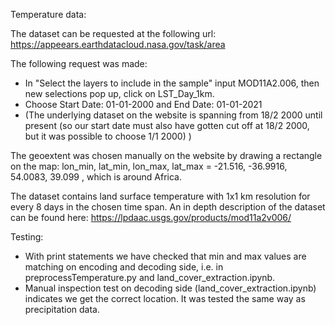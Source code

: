 Temperature data: 

The dataset can be requested at the following url:
https://appeears.earthdatacloud.nasa.gov/task/area

The following request was made:
- In "Select the layers to include in the sample" input MOD11A2.006, then new selections pop up, click on LST_Day_1km.
- Choose Start Date:	01-01-2000 and End Date:	01-01-2021 
- (The underlying dataset on the website is spanning from 18/2 2000 until present (so our start date must 
      also have gotten cut off at 18/2 2000, but it was possible to choose 1/1 2000) )


The geoextent was chosen manually on the website by drawing a rectangle on the map:
lon_min, lat_min, lon_max, lat_max = -21.516, -36.9916, 54.0083, 39.099 ,
which is around Africa.

The dataset contains land surface temperature with 1x1 km resolution for every 8 days in the chosen time span.
An in depth description of the dataset can be found here: https://lpdaac.usgs.gov/products/mod11a2v006/

Testing: 
- With print statements we have checked that min and max values are matching on encoding and decoding side, 
 i.e. in preprocessTemperature.py and land_cover_extraction.ipynb.
- Manual inspection test on decoding side (land_cover_extraction.ipynb) indicates we get the correct location. 
It was tested the same way as precipitation data.


